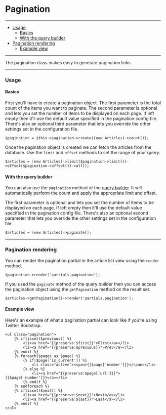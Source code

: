 # Pagination

--------------------------------------------------------

* [Usage](#usage)
	- [Basics](#usage_basics)
	- [With the query builder](#usage_with_the_query_builder)
* [Pagination rendering](#pagination_rendering)
	- [Example view](#pagination_rendering_example_view)

--------------------------------------------------------

The pagination class makes easy to generate pagination links.

--------------------------------------------------------

<a id="usage"></a>

### Usage

<a id="usage_basics"></a>

#### Basics

First you'll have to create a pagination object. The first parameter is the total count of the items you want to paginate. The second parameter is optional and lets you set the number of items to be displayed on each page. If left empty then it'll use the default value specified in the pagination config file. There's also an optional third parameter that lets you override the other settings set in the configuration file.

```
$pagination = $this->pagination->create((new Articles)->count());
```

Once the pagination object is created we can fetch the articles from the database. Use the `limit` and `offset` methods to set the range of your query.

```
$articles = (new Articles)->limit($pagination->limit())->offset($pagination->offset())->all();
```

<a id="usage_with_the_query_builder"></a>

#### With the query builder

You can also use the `pagination` method of the [query builder](:base_url:/docs/:version:/databases-sql:query-builder). It will automatically perform the count and apply the appropriate limit and offset.

The first parameter is optional and lets you set the number of items to be displayed on each page. If left empty then it'll use the default value specified in the pagination config file. There's also an optional second parameter that lets you override the other settings set in the configuration file.

```
$articles = (new Articles)->paginate();
```

--------------------------------------------------------

<a id="pagination_rendering"></a>

### Pagination rendering

You can render the pagination partial in the article list view using the `render` method.

```
$pagination->render('partials.pagination');
```

If you used the `paginate` method of the query builder then you can access the pagination object using the `getPagination` method on the result set.

```
$articles->getPagination()->render('partials.pagination');
```

<a id="pagination_rendering_example_view"></a>

#### Example view

Here's an example of what a pagination partial can look like if you're using Twitter Bootstrap.

```
<ul class="pagination">
	{% if(isset($previous)) %}
		<li><a href="{{preserve:$first}}">First</a></li>
		<li><a href="{{preserve:$previous}}">Prev</a></li>
	{% endif %}
	{% foreach($pages as $page) %}
		{% if($page['is_current']) %}
			<li class="active"><span>{{$page['number']}}</span></li>
		{% else %}
			<li><a href="{{preserve:$page['url']}}">{{$page['number']}}</a></li>
		{% endif %}
	{% endforeach %}
	{% if(isset($next)) %}
		<li><a href="{{preserve:$next}}">Next</a></li>
		<li><a href="{{preserve:$last}}">Last</a></li>
	{% endif %}
</ul>
```

